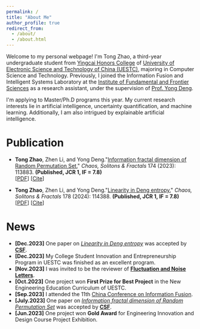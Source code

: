 ```yaml
---
permalink: /
title: "About Me"
author_profile: true
redirect_from: 
  - /about/
  - /about.html
---
```


Welcome to my personal webpage! I\'m Tong Zhao, a third-year undergraduate student from [Yingcai Honors College](https://www.yingcai.uestc.edu.cn/) of [University of Electronic Science and Technology of China (UESTC)](https://www.uestc.edu.cn/), majoring in Computer Science and Technology. Previously, I joined the Information Fusion and Intelligent Systems Laboratory at the [Institute of Fundamental and Frontier Sciences](https://www.iffs.uestc.edu.cn/) as a research assistant, under the supervision of [Prof. Yong Deng](https://scholar.google.com/citations?hl=en&user=Zuhod6sAAAAJ). 

I\'m applying to Master/Ph.D programs this year. My current research interests lie in artificial intelligence, uncertainty quantification, and machine learning. Additionally, I am also intrigued by explainable artificial intelligence.


Publication
======
- **Tong Zhao**, Zhen Li, and Yong Deng.\"[Information fractal dimension of Random Permutation Set.](https://www.sciencedirect.com/science/article/pii/S0960077923007841)\" *Chaos, Solitons & Fractals* 174 (2023): 113883. **(Published, JCR 1, IF = 7.8)** \
[[PDF](../files/Selected_Pub_Dimension.pdf)] [[Cite](../files/ref_inf.bib)]

- **Tong Zhao**, Zhen Li, and Yong Deng.\"[Linearity in Deng entropy.](https://www.sciencedirect.com/science/article/pii/S0960077923012900)\" *Chaos, Solitons & Fractals* 178 (2024): 114388. **(Published, JCR 1, IF = 7.8)** \
[[PDF](../files/Selected_Pub_Entropy.pdf)] [[Cite](../files/ref_en.bib)]


News
=====
- **[Dec.2023]** One paper on [*Linearity in Deng entropy*](https://www.sciencedirect.com/science/article/pii/S0960077923012900) was accepted by [**CSF**](https://www.sciencedirect.com/journal/chaos-solitons-and-fractals).
- **[Dec.2023]** My College Student Innovation and Entrepreneurship Program in UESTC was finished as an excellent program.
- **[Nov.2023]** I was invited to be the reviewer of [**Fluctuation and Noise Letters**](https://www.worldscientific.com/worldscinet/fnl).
- **[Oct.2023]** One project won **First Prize for Best Project** in the New Engineering Education Curriculum of UESTC.
- **[Sep.2023]** I attended the 11th [China Conference on Information Fusion](http://csif.org.cn/).
- **[July.2023]** One paper on [*Information fractal dimension of Random Permutation Set*](https://www.sciencedirect.com/science/article/pii/S0960077923007841) was accepted by [**CSF**](https://www.sciencedirect.com/journal/chaos-solitons-and-fractals).
- **[Jun.2023]** One project won **Gold Award** for Engineering Innovation and Design Course Project Exhibition.

